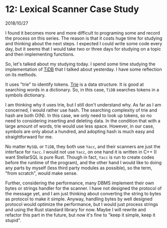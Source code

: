 # 12: Lexical Scanner Case Study

2018/10/27

I found it becomes more and more difficult to programing some and record the process on this series. The reason is that it costs huge time for studying and thinking about the next steps. I expected I could write some code every day, but it seems that I would take two or three days for studying on a topic and then implementing functions.

So, let's talked about my studying today. I spend some time studying the implementation of [TiDB](https://github.com/pingcap/tidb) that I talked about yesterday. I have some reflection on its methods.

It uses "trie" to identify tokens. [Trie](https://en.wikipedia.org/wiki/Trie) is a data structure. It is good at searching words in a dictionary. So, in this case, `TiDB` searches tokens in a symbols dictionary.

I am thinking why it uses trie, but I still don't understand why. As far as I am concerned, I would rather use hash. The searching complexity of trie and hash are both O(N). In this case, we only need to look up tokens, so no need to considering inserting and deleting data. In the condition that with a large amount of words, trie would use less space. However, in our case, symbols are only about a hundred, and adopting hash is much easy and straightforward for me.

No matter `MySQL` or `TiDB`, they both use `Yacc`, and their scanners are just the interface for `Yacc`. I would not use `Yacc`, on one hand it is written in C++ (I want StellarSQL is pure Rust. Though in fact, `Yacc` is run to create codes before the runtime of the program), and the other hand I would like to doing any parts by myself (less third party modules as possible), so the term, "from scratch", would make sense.

Further, considering the performance, many DBMS implement their own bytes or strings handler for the scanner. I have not designed the protocol of the message yet, and I am just thinking about converting the string to bytes as protocol to make it simple. Anyway, handling bytes by well designed protocol would optimize the performance, but I would just process strings and using the Rust standard library for now. Maybe I will rewrite and refactor this part in the future, but now it's fine to "keep it simple, keep it stupid".
